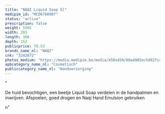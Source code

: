 ```yaml
---
title: "NAQI Liquid Soap 5l"
medipim_id: "MCD6760907"
status: "active"
prescription: false
weight: 5505
width: 203
length: 308
depth: 152
publicprice: 70.53
brands_name_nl: "NAQI"
cnk: "3242872"
photos_medium: "https://media.medipim.be/media/450x450/80a4985ec5d027c490c4c8d2510877f1.jpg"
apbcategory_name_nl: "Cosmetisch"
publiccategory_name_nl: "Handverzorging"
---
```

"<p>De huid bevochtigen, een beetje Liquid Soap verdelen in de handpalmen en inwrijven. Afspoelen, goed drogen en Naqi Hand Emulsion gebruiken</p>n"
